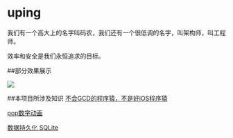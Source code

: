 # uping


我们有一个高大上的名字叫码农，我们还有一个很低调的名字，叫架构师，叫工程师。

效率和安全是我们永恒追求的目标。

##部分效果展示

![](./uping/发图片.gif)




##本项目所涉及知识
[不会GCD的程序猿，不是好iOS程序猿](http://www.jianshu.com/p/6a4a356a2071)

[pop数字动画](http://www.code4app.com/ios/Pop-demo/537d5aad933bf0e87a8b501d)

[数据持久化 SQLite](http://blog.devtang.com/2012/04/22/use-fmdb/)



